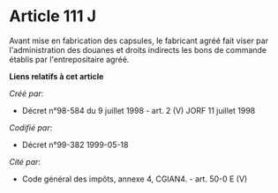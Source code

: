# Article 111 J

Avant mise en fabrication des capsules, le fabricant agréé fait viser par l'administration des douanes et droits indirects
les bons de commande établis par l'entrepositaire agréé.

**Liens relatifs à cet article**

_Créé par_:

  - Décret n°98-584 du 9 juillet 1998 - art. 2 (V) JORF 11 juillet 1998

_Codifié par_:

  - Décret n°99-382 1999-05-18

_Cité par_:

  - Code général des impôts, annexe 4, CGIAN4. - art. 50-0 E (V)
